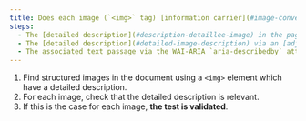 ```yaml
---
title: Does each image (`<img>` tag) [information carrier](#image-conveying-information), having a [detailed description](#detailed-image-description), verify these terms ?
steps:
  - The [detailed description](#description-detaillee-image) in the page and indicated by the [textual alternative](#alternative-textual-image) is relevant.
  - The [detailed description](#detailed-image-description) via an [adjacent link or button](#adjacent-link-or-button) is relevant.
  - The associated text passage via the WAI-ARIA `aria-describedby` attribute is relevant.
---
```


1. Find structured images in the document using a `<img>` element which have a detailed description.
2. For each image, check that the detailed description is relevant.
3. If this is the case for each image, **the test is validated**.
